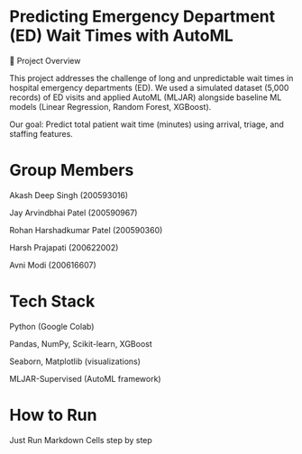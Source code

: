 # Predicting Emergency Department (ED) Wait Times with AutoML
📌 Project Overview

This project addresses the challenge of long and unpredictable wait times in hospital emergency departments (ED).
We used a simulated dataset (5,000 records) of ED visits and applied AutoML (MLJAR) alongside baseline ML models (Linear Regression, Random Forest, XGBoost).

Our goal: Predict total patient wait time (minutes) using arrival, triage, and staffing features.

# Group Members

Akash Deep Singh (200593016)

Jay Arvindbhai Patel (200590967)

Rohan Harshadkumar Patel (200590360)

Harsh Prajapati (200622002)

Avni Modi (200616607)

# Tech Stack

Python (Google Colab)

Pandas, NumPy, Scikit-learn, XGBoost

Seaborn, Matplotlib (visualizations)

MLJAR-Supervised (AutoML framework)



# How to Run

Just Run Markdown Cells step by step
